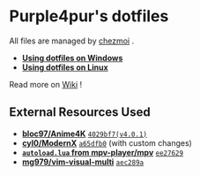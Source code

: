 # Purple4pur's dotfiles

All files are managed by [chezmoi](https://www.chezmoi.io/) .

* **[Using dotfiles on Windows](https://github.com/purple4pur/dotfiles/wiki/Using-dotfiles-on-Windows)**
* **[Using dotfiles on Linux](https://github.com/purple4pur/dotfiles/wiki/Using-dotfiles-on-Linux)**

Read more on [Wiki](https://github.com/purple4pur/dotfiles/wiki) !

## External Resources Used

* **[bloc97/Anime4K](https://github.com/bloc97/Anime4K)** [`4029bf7(v4.0.1)`](https://github.com/bloc97/Anime4K/tree/4029bf701ecaa15f163cdc49cffe5501c1acf410)
* **[cyl0/ModernX](https://github.com/cyl0/ModernX)** [`a65dfb0`](https://github.com/cyl0/ModernX/tree/a65dfb008e08c1912013354601d124bc46172679) (with custom changes)
* **[`autoload.lua` from mpv-player/mpv](https://github.com/mpv-player/mpv/blob/master/TOOLS/lua/autoload.lua)** [`ee27629`](https://github.com/mpv-player/mpv/blob/ee2762924412211bcac76e3aaae07e880fd284a8/TOOLS/lua/autoload.lua)
* **[mg979/vim-visual-multi](https://github.com/mg979/vim-visual-multi)** [`aec289a`](https://github.com/mg979/vim-visual-multi/tree/aec289a9fdabaa0ee6087d044d75b32e12084344)
